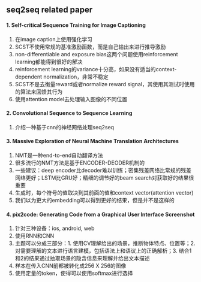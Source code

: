 ## seq2seq related paper

#### 1. Self-critical Sequence Training for Image Captioning
1. 在image caption上使用强化学习
2. SCST不使用常规的基准激励函数，而是自己输出来进行推导激励
3. non-differentiable and exposure bias这两个问题使用reinforcement learning都能得到很好的解决
4. reinforcement learning的variance十分高，如果没有适当的context-dependent normalization，非常不稳定
5. SCST不是去衡量reward或者normalize reward signal，其使用其测试时使用的算法来回馈其行为
6. 使用attention model去处理输入图像的不同位置

#### 2. Convolutional Sequence to Sequence Learning
1. 介绍一种基于cnn的神经网络处理seq2seq

#### 3. Massive Exploration of Neural Machine Translation Architectures
1. NMT是一种end-to-end自动翻译方法
2. 很多流行的NMT方法是基于ENCODER-DEODER机制的
3. 一些建议：deep encoder比decoder难以训练；密集残差网络比常规的残差网络更好；LSTM比GRU好；精细的调节好的beam search对获取好的结果很重要
4. 生成时，每个符号的值取决到其前面的值和context vector(attention vector)
5. 我们以为更大的embedding可以得到更好的结果，但是并不是这样的

#### 4. pix2code: Generating Code from a Graphical User Interface Screenshot
1. 针对三种设备：ios, android, web
2. 使用RNN和CNN
3. 主题可以分成三部分：1. 使用CV理解给出的场景，推断物体特点、位置等；2. 对需要理解的文本进行语言建模，包括语法上和语议上的正确解析；3. 结合1和2的结果通过抽取场景的隐含信息来理解并给出文本描述
4. 样本在传入CNN前都被转化成256 X 256的图像
5. 使用定量的token，使得可以使用softmax进行选择
